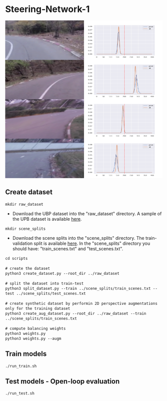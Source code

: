 # Steering-Network-1
<p align="center">
  <img src="sample/train_sample.png" alt="train_sample" width="512" />
</p>

## Create dataset

```shell
mkdir raw_dataset
```

* Download the UBP dataset into the "raw_dataset" directory. A sample of the UPB dataset is available <a href="https://drive.google.com/drive/folders/1p_2-_Xo-Wd9MCnkYqPfGyKs2BnbeApqn?usp=sharing">here</a>.

```shell
mkdir scene_splits
```

* Download the scene splits into the "scene_splits" directory. The train-validation split is available <a href="https://github.com/RobertSamoilescu/UPB-Dataset-Split">here</a>.
In the "scene_splits" directory you should have: "train_scenes.txt" and "test_scenes.txt".

```shell
cd scripts

# create the dataset
python3 create_dataset.py --root_dir ../raw_dataset

# split the dataset into train-test
python3 split_dataset.py --train ../scene_splits/train_scenes.txt --test ../scene_splits/test_scenes.txt

# create synthetic dataset by performin 2D perspective augmentations only for the training dataset
python3 create_aug_dataset.py --root_dir ../raw_dataset --train ../scene_splits/train_scenes.txt

# compute balancing weights
python3 weights.py
python3 weights.py --augm
```

## Train models
```shell
./run_train.sh
```
  
## Test models - Open-loop evaluation
```shell
./run_test.sh
```

<!--
## Results of the open-loop evaluation
|Model        | Augm.   | Mean  | St. dev.  | Min   | Max   |
|-------------|---------|-------|-----------|-------|-------|
|Baseline     |   *     | 1.797 | 2.504     | 0.035 | 6.874 |
|Simple       |   No    | 0.673 | 0.933     | 0.000 |10.877 | 
|ResNet18     |   No    | 0.645 | 1.053     | 0.001 |10.595 |
|Simple       |   Yes   | 0.704 | 0.993     | 0.000 |19.764 |
|ResNet18     |   Yes   | 0.685 | 1.027     | 0.001 |12.665 |
-->
